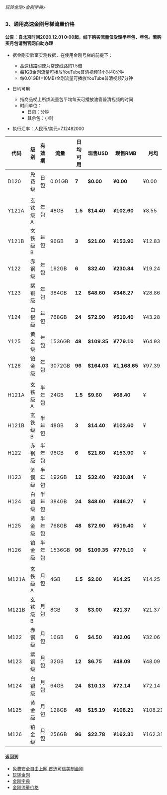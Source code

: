 ###### 玩转金刚>金刚字典>
### 3、通用高速金刚号梯流量价格
#### 公告：自北京时间2020.12.01 0:00起，线下购买流量仅受理半年包、年包。若购买月包请到官网自助办理
- 据金刚实验室实测数据，在使用金刚号梯的前提下：
  - 高速线路网速为常速线路的1.5倍
  - 每1GB金刚流量可播放YouTube普清视频11小时40分钟
  - 每0.01GB(=10MB)金刚流量可播放YouTube普清视频7分钟

- 日均可用
  - 指商品梯上所绑流量包平均每天可播放油管普清视频的时间
  - 时间单位：
    - 日包：分钟
    - 其余包：小时

- 执行汇率：人民币/美元=7.12482000

|代码|级别|有效期|流量|日均可用|现售USD|现售RMB|月均|
|----|----| ------|-|-----| ------|------|-| 
| D120|免费级 |日包|0.01GB| <strong> 7| <strong> $0.00| <strong> ¥0.00|¥0.00|
||||||||
| Y121A|玄铁级A |年包|48GB| <strong> 1.5| <strong> $14.40| <strong> ¥102.60|¥8.55|
| Y121B|玄铁级B |年包|96GB| <strong> 3| <strong> $21.60| <strong> ¥153.90|¥12.83|
| Y122|赤钢级 |年包|192GB| <strong> 6| <strong> $32.40| <strong> ¥230.84|¥19.24|
| Y123|紫铜级 |年包|384GB| <strong> 12| <strong> $48.60| <strong> ¥346.27|¥28.86|
| Y124|白银级 |年包|768GB| <strong> 24| <strong> $72.90| <strong> ¥519.40|¥43.28|
| Y125|黄金级 |年包|1536GB| <strong> 48| <strong> $109.35| <strong> ¥779.10|¥64.93|
| Y126|铂金级 |年包|3072GB| <strong> 96| <strong> $164.03| <strong> ¥1,168.65|¥97.39|
||||||||
| H121A|玄铁级A |半年包|24GB| <strong> 1.5| <strong> $9.60| <strong> ¥68.40|¥|
| H121B|玄铁级B |半年包|48GB| <strong> 3| <strong> $14.40| <strong> ¥102.60|¥|
| H122|赤钢级 |半年包|96GB| <strong> 6| <strong> $21.60| <strong> ¥153.90|¥|
| H123|紫铜级 |半年包|192GB| <strong> 12| <strong> $32.40| <strong> ¥230.84|¥|
| H124|白银级 |半年包|384GB| <strong> 24| <strong> $48.60| <strong> ¥346.27|¥|
| H125|黄金级 |半年包|768GB| <strong> 48| <strong> $72.90| <strong> ¥519.40|¥|
| H126|铂金级 |半年包|1536GB| <strong> 96| <strong> $109.35| <strong> ¥779.10|¥|
||||||||
| M121A|玄铁级A |月包|4GB| <strong> 1.5| <strong> $2.00| <strong> ¥14.25|¥14.25|
| M121B|玄铁级B |月包|8GB| <strong> 3| <strong> $3.00| <strong> ¥21.37|¥21.37|
| M122|赤钢级 |月包|16GB| <strong> 6| <strong> $4.50| <strong> ¥32.06|¥32.06|
| M123|紫铜级 |月包|32GB| <strong> 12| <strong> $6.75| <strong> ¥48.09|¥48.09|
| M124|白银级 |月包|64GB| <strong> 24| <strong> $10.13| <strong> ¥72.14|¥72.14|
| M125|黄金级 |月包|128GB| <strong> 48| <strong> $15.19| <strong> ¥108.21|¥108.21|
| M126|铂金级 |月包|256GB| <strong> 96| <strong> $22.78| <strong> ¥162.31|¥162.31|

#### 返回到
- [免费安全自由上网 首选可信美制金刚](https://github.com/a2zitpro/web/blob/master/%E5%BE%80%E5%90%8E%E7%BF%BB.md)
- [玩转金刚](https://github.com/a2zitpro/web/blob/master/LadderFree/A.md)
- [金刚字典](https://github.com/a2zitpro/web/blob/master/LadderFree/kkDictionary/KKDictionary.md)
- [金刚流量价格](https://github.com/a2zitpro/web/blob/master/LadderFree/kkDictionary/Price/KKDTPrice.md)
